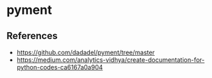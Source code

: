 # pyment

## References

- <https://github.com/dadadel/pyment/tree/master>
- <https://medium.com/analytics-vidhya/create-documentation-for-python-codes-ca6167a0a904>
